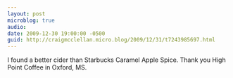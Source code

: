 ```yaml
---
layout: post
microblog: true
audio: 
date: 2009-12-30 19:00:00 -0500
guid: http://craigmcclellan.micro.blog/2009/12/31/t7243985697.html
---
```

I found a better cider than Starbucks Caramel Apple Spice. Thank you High Point Coffee in Oxford, MS.
